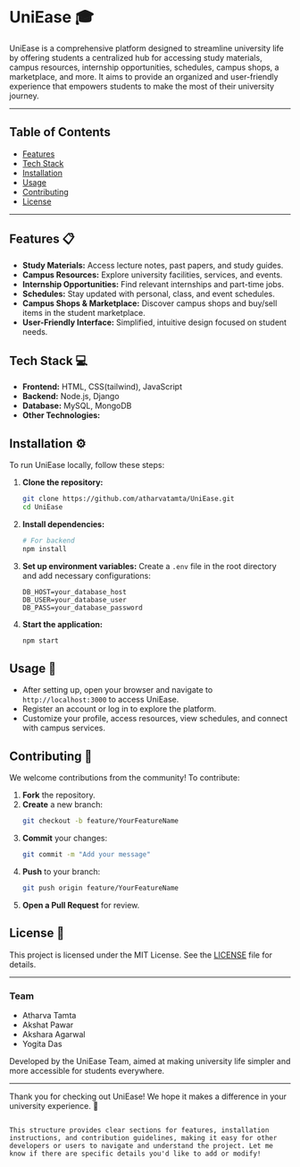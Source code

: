 
# UniEase 🎓

UniEase is a comprehensive platform designed to streamline university life by offering students a centralized hub for accessing study materials, campus resources, internship opportunities, schedules, campus shops, a marketplace, and more. It aims to provide an organized and user-friendly experience that empowers students to make the most of their university journey.

---

## Table of Contents
- [Features](#features)
- [Tech Stack](#tech-stack)
- [Installation](#installation)
- [Usage](#usage)
- [Contributing](#contributing)
- [License](#license)

---

## Features 📋

- **Study Materials:** Access lecture notes, past papers, and study guides.
- **Campus Resources:** Explore university facilities, services, and events.
- **Internship Opportunities:** Find relevant internships and part-time jobs.
- **Schedules:** Stay updated with personal, class, and event schedules.
- **Campus Shops & Marketplace:** Discover campus shops and buy/sell items in the student marketplace.
- **User-Friendly Interface:** Simplified, intuitive design focused on student needs.

## Tech Stack 💻

- **Frontend:** HTML, CSS(tailwind), JavaScript
- **Backend:**  Node.js, Django
- **Database:** MySQL, MongoDB
- **Other Technologies:**

## Installation ⚙️

To run UniEase locally, follow these steps:

1. **Clone the repository:**
   ```bash
   git clone https://github.com/atharvatamta/UniEase.git
   cd UniEase
   ```

2. **Install dependencies:**
   ```bash
   # For backend
   npm install
   ```

3. **Set up environment variables:**
   Create a `.env` file in the root directory and add necessary configurations:
   ```plaintext
   DB_HOST=your_database_host
   DB_USER=your_database_user
   DB_PASS=your_database_password
   ```

4. **Start the application:**
   ```bash
   npm start
   ```

## Usage 🚀

- After setting up, open your browser and navigate to `http://localhost:3000` to access UniEase.
- Register an account or log in to explore the platform.
- Customize your profile, access resources, view schedules, and connect with campus services.

## Contributing 🤝

We welcome contributions from the community! To contribute:

1. **Fork** the repository.
2. **Create** a new branch:
   ```bash
   git checkout -b feature/YourFeatureName
   ```
3. **Commit** your changes:
   ```bash
   git commit -m "Add your message"
   ```
4. **Push** to your branch:
   ```bash
   git push origin feature/YourFeatureName
   ```
5. **Open a Pull Request** for review.

## License 📜

This project is licensed under the MIT License. See the [LICENSE](LICENSE) file for details.

---

### Team
- Atharva Tamta
- Akshat Pawar
- Akshara Agarwal
- Yogita Das

Developed by the UniEase Team, aimed at making university life simpler and more accessible for students everywhere.

---

Thank you for checking out UniEase! We hope it makes a difference in your university experience. 🎉
```

This structure provides clear sections for features, installation instructions, and contribution guidelines, making it easy for other developers or users to navigate and understand the project. Let me know if there are specific details you'd like to add or modify!
